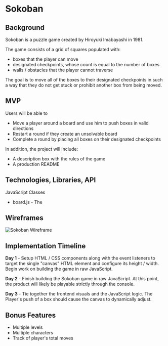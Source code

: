 # Sokoban

## Background

Sokoban is a puzzle game created by Hiroyuki Imabayashi
in 1981.

The game consists of a grid of squares populated with:

- boxes that the player can move
- designated checkpoints, whose count is equal to the number of boxes
- walls / obstacles that the player cannot traverse

The goal is to move all of the boxes to their
designated checkpoints in such a way that they do not get
stuck or prohibit another box from being moved.

## MVP

Users will be able to
- Move a player around a board and use him to push boxes in valid directions
- Restart a round if they create an unsolvable board
- Complete a round by placing all boxes on their designated checkpoints

In addition, the project will include:

- A description box with the rules of the game
- A production README


## Technologies, Libraries, API

JavaScript Classes
- board.js - The

## Wireframes

![Sokoban Wireframe]("/screenshots/Sokoban.png")

## Implementation Timeline

**Day 1** - Setup HTML / CSS components along with the event
listeners to target the single "canvas" HTML element and
configure its height / width. Begin work on building
the game in raw JavaScript.

**Day 2** - Finish building the Sokoban game in raw JavaScript.
At this point, the product will likely be playable strictly
through the console.

**Day 3** - Tie together the frontend visuals and the
JavaScript logic. The Player's push of a box should
cause the canvas to dynamically adjust.

## Bonus Features

- Multiple levels
- Multiple characters
- Track of player's total moves
